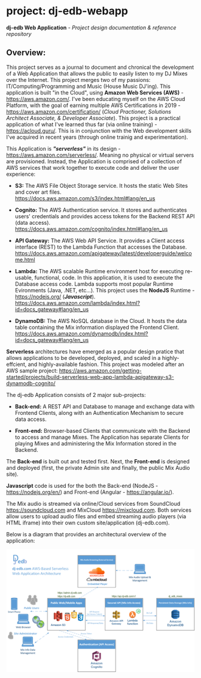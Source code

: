 # project: dj-edb-webapp
**dj-edb Web Application** - *Project design documentation &amp; reference repository*

## Overview:
This project serves as a journal to document and chronical the development of a Web Application that allows the public to easily listen to my DJ Mixes over the Internet.  This project merges two of my passions: IT/Computing/Programming and Music (House Music DJ'ing). This application is built "in the Cloud", using **Amazon Web Services (AWS)** - https://aws.amazon.com/. I've been educating myself on the AWS Cloud Platform, with the goal of earning multiple AWS Certifications in 2019 - https://aws.amazon.com/certification/ (*Cloud Practioner, Solutions Architect Associate, & Developer Associate*). This project is a practical application of what I've learned thus far (via online training) - https://acloud.guru/. This is in conjunction with the Web development skills I've acquired in recent years (through online trainig and experimentation).

This Application is ***"serverless"*** in its design - https://aws.amazon.com/serverless/. Meaning no physical or virtual servers are provisioned.  Instead, the Application is comprised of a collection of AWS services that work together to execute code and deliver the user experience:

* **S3:** The AWS File Object Storage service. It hosts the static Web Sites and cover art files. https://docs.aws.amazon.com/s3/index.html#lang/en_us

* **Cognito:** The AWS Authentication service. It stores and authenticates users' credentials and provides access tokens for the Backend REST API (data access). https://docs.aws.amazon.com/cognito/index.html#lang/en_us

* **API Gateway:** The AWS Web API Service. It provides a Client access interface (REST) to the Lambda Function that accesses the Database. https://docs.aws.amazon.com/apigateway/latest/developerguide/welcome.html

* **Lambda:** The AWS scalable Runtime environment host for executing re-usable, functional, code. In this application, it is used to execute the Database access code. Lambda supports most popular Runtime Evironments (Java, .NET, etc...). This project uses the **NodeJS** Runtime - https://nodejs.org/ (***Javascript***). https://docs.aws.amazon.com/lambda/index.html?id=docs_gateway#lang/en_us

* **DynamoDB:** The AWS NoSQL database in the Cloud. It hosts the data table containing the Mix information displayed the Frontend Client. https://docs.aws.amazon.com/dynamodb/index.html?id=docs_gateway#lang/en_us

**Serverless** architectures have emerged as a popular design pratice that allows applications to be developed, deployed, and scaled in a highly-effcient, and highly-available fashion. This project was modeled after an AWS sample project: https://aws.amazon.com/getting-started/projects/build-serverless-web-app-lambda-apigateway-s3-dynamodb-cognito/

The dj-edb Application consists of 2 major sub-projects:

* **Back-end:** A REST API and Database to manage and exchange data with Frontend Clients, along with an Authentication Mechanism to secure data access.

* **Front-end:** Browser-based Clients that communicate with the Backend to access and manage Mixes. The Application has separate Clients for playing Mixes and administering the Mix Information stored in the Backend.

The **Back-end** is built out and tested first. Next, the **Front-end** is designed and deployed (first, the private Admin site and finally, the public Mix Audio site).

**Javascript** code is used for the both the Back-end (NodeJS - https://nodejs.org/en/) and Front-end (Angular - https://angular.io/). 

The Mix audio is streamed via online/Cloud services from SoundCloud https://soundcloud.com and MixCloud https://mixcloud.com. Both services allow users to upload audio files and embed streaming audio players (via HTML iframe) into their own custom site/application (dj-edb.com).

Below is a diagram that provides an architectural overview of the application:

![Overview Diagram](dj-edb_WebApp_ArchitectureOverview.png)
